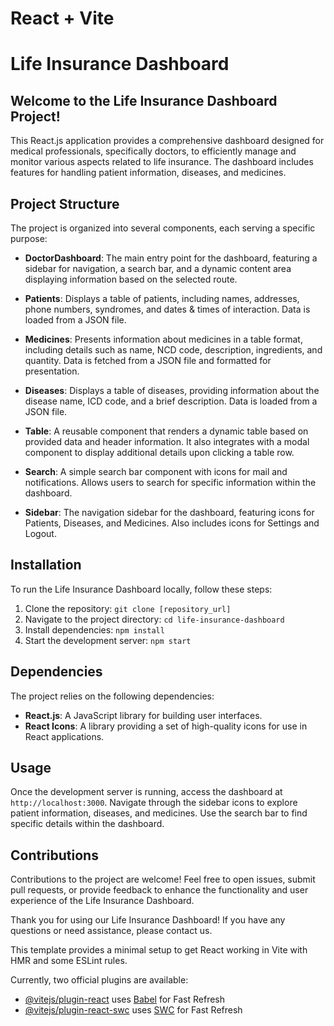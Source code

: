 # React + Vite

# Life Insurance Dashboard

## Welcome to the Life Insurance Dashboard Project!

This React.js application provides a comprehensive dashboard designed for medical professionals, specifically doctors, to efficiently manage and monitor various aspects related to life insurance. The dashboard includes features for handling patient information, diseases, and medicines.

## Project Structure

The project is organized into several components, each serving a specific purpose:

- **DoctorDashboard**: The main entry point for the dashboard, featuring a sidebar for navigation, a search bar, and a dynamic content area displaying information based on the selected route.

- **Patients**: Displays a table of patients, including names, addresses, phone numbers, syndromes, and dates & times of interaction. Data is loaded from a JSON file.

- **Medicines**: Presents information about medicines in a table format, including details such as name, NCD code, description, ingredients, and quantity. Data is fetched from a JSON file and formatted for presentation.

- **Diseases**: Displays a table of diseases, providing information about the disease name, ICD code, and a brief description. Data is loaded from a JSON file.

- **Table**: A reusable component that renders a dynamic table based on provided data and header information. It also integrates with a modal component to display additional details upon clicking a table row.

- **Search**: A simple search bar component with icons for mail and notifications. Allows users to search for specific information within the dashboard.

- **Sidebar**: The navigation sidebar for the dashboard, featuring icons for Patients, Diseases, and Medicines. Also includes icons for Settings and Logout.

## Installation

To run the Life Insurance Dashboard locally, follow these steps:

1. Clone the repository: `git clone [repository_url]`
2. Navigate to the project directory: `cd life-insurance-dashboard`
3. Install dependencies: `npm install`
4. Start the development server: `npm start`

## Dependencies

The project relies on the following dependencies:

- **React.js**: A JavaScript library for building user interfaces.
- **React Icons**: A library providing a set of high-quality icons for use in React applications.

## Usage

Once the development server is running, access the dashboard at `http://localhost:3000`. Navigate through the sidebar icons to explore patient information, diseases, and medicines. Use the search bar to find specific details within the dashboard.

## Contributions

Contributions to the project are welcome! Feel free to open issues, submit pull requests, or provide feedback to enhance the functionality and user experience of the Life Insurance Dashboard.

Thank you for using our Life Insurance Dashboard! If you have any questions or need assistance, please contact us.


This template provides a minimal setup to get React working in Vite with HMR and some ESLint rules.

Currently, two official plugins are available:

- [@vitejs/plugin-react](https://github.com/vitejs/vite-plugin-react/blob/main/packages/plugin-react/README.md) uses [Babel](https://babeljs.io/) for Fast Refresh
- [@vitejs/plugin-react-swc](https://github.com/vitejs/vite-plugin-react-swc) uses [SWC](https://swc.rs/) for Fast Refresh
